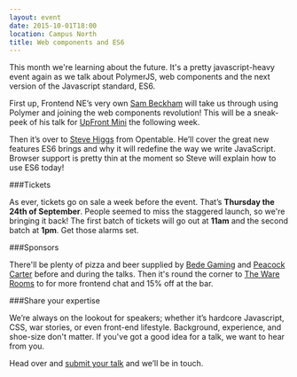 ```yaml
---
layout: event
date: 2015-10-01T18:00
location: Campus North
title: Web components and ES6
---
```


This month we're learning about the future. It's a pretty javascript-heavy event again as we talk about PolymerJS, web components and the next version of the Javascript standard, ES6.

First up, Frontend NE’s very own  [Sam Beckham](https://twitter.com/samdbeckham) will take us through using Polymer and joining the web components revolution! This will be a sneak-peek of his talk for [UpFront Mini](https://www.manchesterdigital.com/events/upfront-mini) the following week.

Then it’s over to [Steve Higgs](https://twitter.com/shiggsatwork) from Opentable. He’ll cover the great new features ES6 brings and why it will redefine the way we write JavaScript. Browser support is pretty thin at the moment so Steve will explain how to use ES6 today!


###Tickets

As ever, tickets go on sale a week before the event. That’s **Thursday the 24th of September**. People seemed to miss the staggered launch, so we're bringing it back! The first batch of tickets will go out at **11am** and the second batch at **1pm**. Get those alarms set.

###Sponsors

There'll be plenty of pizza and beer supplied by [Bede Gaming](http://www.bedegaming.com/) and [Peacock Carter](http://www.peacockcarter.co.uk/) before and during the talks. Then it's round the corner to [The Ware Rooms](http://www.thewarerooms.co.uk) to for more frontend chat and 15% off at the bar.


###Share your expertise

We’re always on the lookout for speakers; whether it’s hardcore Javascript, CSS, war stories, or even front-end lifestyle. Background, experience, and shoe-size don't matter. If you've got a good idea for a talk, we want to hear from you.


Head over and [submit your talk](https://frontendne.typeform.com/to/BgAKni) and we’ll be in touch.